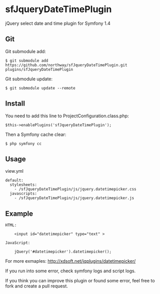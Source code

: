 # sfJqueryDateTimePlugin

jQuery select date and time plugin for Symfony 1.4

##  Git

Git submodule add:

	$ git submodule add https://github.com/northway/sfJqueryDateTimePlugin.git plugins/sfJqueryDateTimePlugin

Git submodule update:

	$ git submodule update --remote

## Install

You need to add this line to ProjectConfiguration.class.php:

    $this->enablePlugins('sfJqueryDateTimePlugin');

Then a Symfony cache clear:

    $ php symfony cc

## Usage

  view.yml

    default:
      stylesheets:
        - /sfJqueryDateTimePlugin/js/jquery.datetimepicker.css
      javascripts:
        - /sfJqueryDateTimePlugin/js/jquery.datetimepicker.js

## Example

	HTML:
		
		<input id="datetimepicker" type="text" >

	JavaScript:

		jQuery('#datetimepicker').datetimepicker();

For more exmaples: http://xdsoft.net/jqplugins/datetimepicker/

If you run into some error, check symfony logs and script logs.

If you think you can improve this plugin or found some error, feel free to fork and create a pull request.
